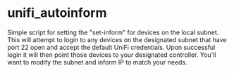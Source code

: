 # unifi_autoinform
Simple script for setting the "set-inform" for devices on the local subnet.  This will attempt to login to any devices on the designated subnet that have port 22 open and accept the default UniFi credentials.  Upon successful login it will then point those devices to your designated controller.  You'll want to modify the subnet and inform IP to match your needs.  
